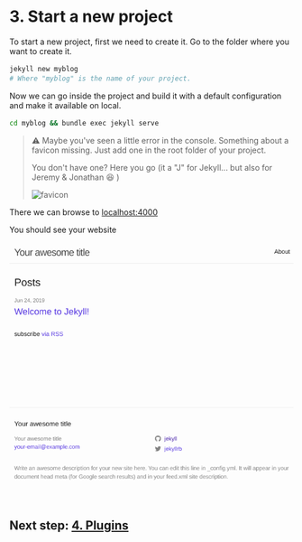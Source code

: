# 3. Start a new project

To start a new project, first we need to create it. Go to the folder where you want to create it.

```bash
jekyll new myblog
# Where "myblog" is the name of your project.
```

Now we can go inside the project and build it with a default configuration and make it available on local.

```bash
cd myblog && bundle exec jekyll serve
```

> :warning: Maybe you've seen a little error in the console. Something about a favicon missing. Just add one in the root folder of your project. 
>
>You don't have one? Here you go (it a "J" for Jekyll... but also for Jeremy & Jonathan :laughing: )
>
> ![favicon](favicon.ico)

There we can browse to  [localhost:4000](http://localhost:4000)

You should see your website

![jekyll minima theme](jekyll_minima.png)

## Next step: [4. Plugins](4_plugins.md)
